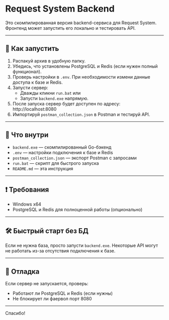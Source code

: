 # Request System Backend

Это скомпилированная версия backend-сервиса для Request System.  
Фронтенд может запустить его локально и тестировать API.

---

## 🚀 Как запустить

1. Распакуй архив в удобную папку.
2. Убедись, что установлены PostgreSQL и Redis (если нужен полный функционал).
3. Проверь настройки в `.env`. При необходимости измени данные доступа к базе и Redis.
4. Запусти сервер:
   - Дважды кликни `run.bat` или
   - Запусти `backend.exe` напрямую.
5. После запуска сервер будет доступен по адресу: http://localhost:8080
6. Импортируй `postman_collection.json` в Postman и тестируй API.

---

## 📂 Что внутри

- `backend.exe` — скомпилированный Go-бэкенд
- `.env` — настройки подключения к базе и Redis
- `postman_collection.json` — экспорт Postman с запросами
- `run.bat` — скрипт для быстрого запуска
- `README.md` — эта инструкция

---

## ❗ Требования

- Windows x64
- PostgreSQL и Redis для полноценной работы (опционально)

---

## 🛠️ Быстрый старт без БД

Если не нужна база, просто запусти `backend.exe`. Некоторые API могут не работать из-за отсутствия подключения к базе.

---

## 🐞 Отладка

Если сервер не запускается, проверь:

- Работают ли PostgreSQL и Redis (если нужны)
- Не блокирует ли фаервол порт 8080

---

Спасибо!
